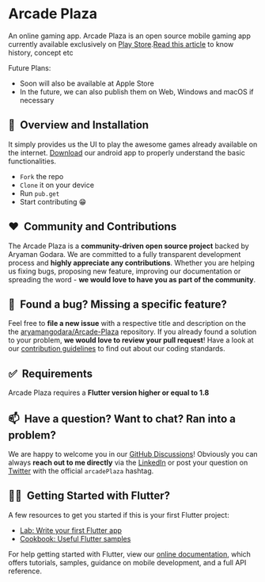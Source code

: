 # Arcade Plaza

An online gaming app.
Arcade Plaza is an open source mobile gaming app currently available exclusively on [Play Store](https://play.google.com/store/apps/details?id=com.aryaman.arcade_plaza&hl=en_IN&gl=US).[Read this article](https://medium.com/@aryamangodara/why-i-open-sourced-my-flutter-game-application-7d008cdd01c5) to know history, concept etc
 
Future Plans:

- Soon will also be available at Apple Store
- In the future, we can also publish them on Web, Windows and macOS if necessary

## 🚀&nbsp; Overview and Installation

It simply provides us the UI to play the awesome games already available on the internet. [Download](https://play.google.com/store/apps/details?id=com.aryaman.arcade_plaza&hl=en_IN&gl=US) our android app to properly understand the basic functionalities.  

- `Fork` the repo
- `Clone` it on your device
- Run `pub.get`
- Start contributing 😁

## ❤️&nbsp; Community and Contributions

The Arcade Plaza is a **community-driven open source project** backed by Aryaman Godara. We are committed to a fully transparent development process and **highly appreciate any contributions**. Whether you are helping us fixing bugs, proposing new feature, improving our documentation or spreading the word - **we would love to have you as part of the community**.

## 🤝&nbsp; Found a bug? Missing a specific feature?

Feel free to **file a new issue** with a respective title and description on the the [aryamangodara/Arcade-Plaza](https://github.com/aryamangodara/Arcade-Plaza) repository. If you already found a solution to your problem, **we would love to review your pull request**! Have a look at our [contribution guidelines](https://github.com/aryamangodara/Arcade-Plaza/blob/master/CONTRIBUTING.md) to find out about our coding standards.

## ✅&nbsp; Requirements

Arcade Plaza requires a **Flutter version higher or equal to 1.8**

## 📫&nbsp; Have a question? Want to chat? Ran into a problem?

We are happy to welcome you in our [GitHub Discussions](https://github.com/aryamangodara/Arcade-Plaza/discussions)! Obviously you can always **reach out to me directly** via the [LinkedIn](https://www.linkedin.com/in/aryaman-godara-4802511ba/) or post your question on [Twitter](https://twitter.com/aryamangodara) with the official `arcadePlaza` hashtag.

## 😶‍🌫️&nbsp; Getting Started with Flutter?

A few resources to get you started if this is your first Flutter project:

- [Lab: Write your first Flutter app](https://flutter.dev/docs/get-started/codelab)
- [Cookbook: Useful Flutter samples](https://flutter.dev/docs/cookbook)

For help getting started with Flutter, view our
[online documentation](https://flutter.dev/docs), which offers tutorials,
samples, guidance on mobile development, and a full API reference.
